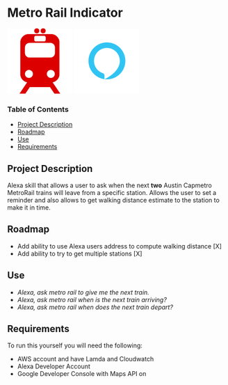 # Metro Rail Indicator
![icon](icon.png?raw=true) ![alexaicon](alexa.png?raw=true)
### Table of Contents

- [Project Description](#project-description)
- [Roadmap](#roadmap)
- [Use](#use)
- [Requirements](#requirements)

## Project Description
Alexa skill that allows a user to ask when the next <b>two</b> Austin Capmetro MetroRail trains will leave from a specific station.
Allows the user to set a reminder and also allows to get walking distance estimate to the station to make it in time.

## Roadmap
* Add ability to use Alexa users address to compute walking distance [X]
* Add ability to try to get multiple stations [X]

## Use

* <i>Alexa, ask metro rail to give me the next train.</i>
* <i>Alexa, ask metro rail when is the next train arriving?</i>
* <i>Alexa, ask metro rail when does the next train depart?</i>

## Requirements

To run this yourself you will need the following:
* AWS account and have Lamda and Cloudwatch
* Alexa Developer Account
* Google Developer Console with Maps API on
